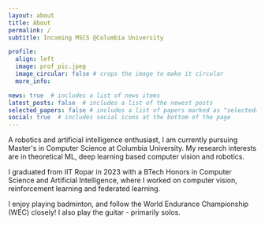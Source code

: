 ```yaml
---
layout: about
title: About
permalink: /
subtitle: Incoming MSCS @Columbia University

profile:
  align: left
  image: prof_pic.jpeg
  image_circular: false # crops the image to make it circular
  more_info: 

news: true  # includes a list of news items
latest_posts: false  # includes a list of the newest posts
selected_papers: false # includes a list of papers marked as "selected={true}"
social: true  # includes social icons at the bottom of the page
---
```


A robotics and artificial intelligence enthusiast, I am currently pursuing Master's in Computer Science at Columbia University. My research interests are in theoretical ML, deep learning based computer vision and robotics.

I graduated from IIT Ropar in 2023 with a BTech Honors in Computer Science and Artificial Intelligence, where I worked on computer vision, reinforcement learning and federated learning.

I enjoy playing badminton, and follow the World Endurance Championship (WEC) closely!
I also play the guitar - primarily solos.
